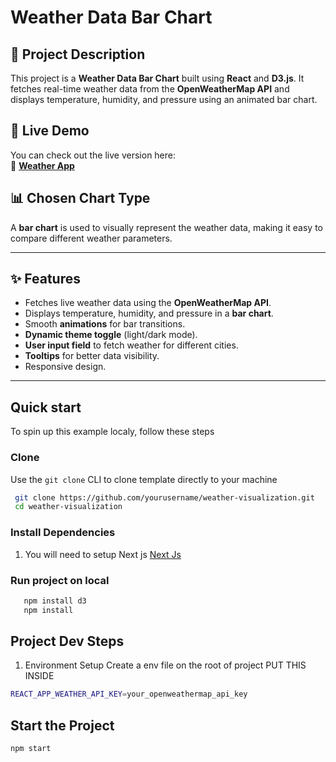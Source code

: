 # Weather Data Bar Chart

## 📌 Project Description
This project is a **Weather Data Bar Chart** built using **React** and **D3.js**. It fetches real-time weather data from the **OpenWeatherMap API** and displays temperature, humidity, and pressure using an animated bar chart.

## 🚀 Live Demo
You can check out the live version here:  
🔗 **[Weather App](https://weather-app-delta-liard-15.vercel.app/)**

## 📊 Chosen Chart Type
A **bar chart** is used to visually represent the weather data, making it easy to compare different weather parameters.

---

## ✨ Features
- Fetches live weather data using the **OpenWeatherMap API**.
- Displays temperature, humidity, and pressure in a **bar chart**.
- Smooth **animations** for bar transitions.
- **Dynamic theme toggle** (light/dark mode).
- **User input field** to fetch weather for different cities.
- **Tooltips** for better data visibility.
- Responsive design.

---
## Quick start

To spin up this example localy, follow these steps

### Clone

Use the ` git clone ` CLI to clone template directly  to your machine

```bash
 git clone https://github.com/yourusername/weather-visualization.git
 cd weather-visualization
```

### Install Dependencies

1. You will need to setup Next js  [Next Js ](https://nextjs.org)

### Run project on local

```bash
   npm install d3
   npm install
```
## Project Dev Steps

1. Environment Setup
   Create a env file on the root of project
   PUT THIS INSIDE
```bash
REACT_APP_WEATHER_API_KEY=your_openweathermap_api_key
```
## Start the Project
```bash
npm start
```